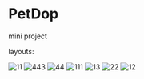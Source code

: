 # PetDop

mini project

layouts:


![11](https://user-images.githubusercontent.com/71994688/157997267-131c1afe-a60f-4e17-9dfa-2f367037ca51.jpg)
![443](https://user-images.githubusercontent.com/71994688/157997269-512a82ad-e6cc-447e-a7d2-bde4ca064f50.jpg)
![44](https://user-images.githubusercontent.com/71994688/157997272-3b5d2794-9db7-4309-ba4f-c31881fbe4a6.jpg)
![111](https://user-images.githubusercontent.com/71994688/157997273-1c82f9e1-e099-4dcb-a0d1-2d40529a8df1.jpg)
![13](https://user-images.githubusercontent.com/71994688/157997274-97879fa9-f4b7-4c0b-8e38-c96cbfafd06d.jpg)
![22](https://user-images.githubusercontent.com/71994688/157997275-6f9ca36c-3b83-4de9-b0c7-2b2ec9fd275e.jpg)
![12](https://user-images.githubusercontent.com/71994688/157997277-41ec0edf-70a9-428e-aef5-47a6c357adb1.jpg)
